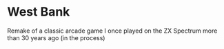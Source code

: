 # West Bank
Remake of a classic arcade game I once played on the ZX Spectrum more than 30 years ago (in the process)
